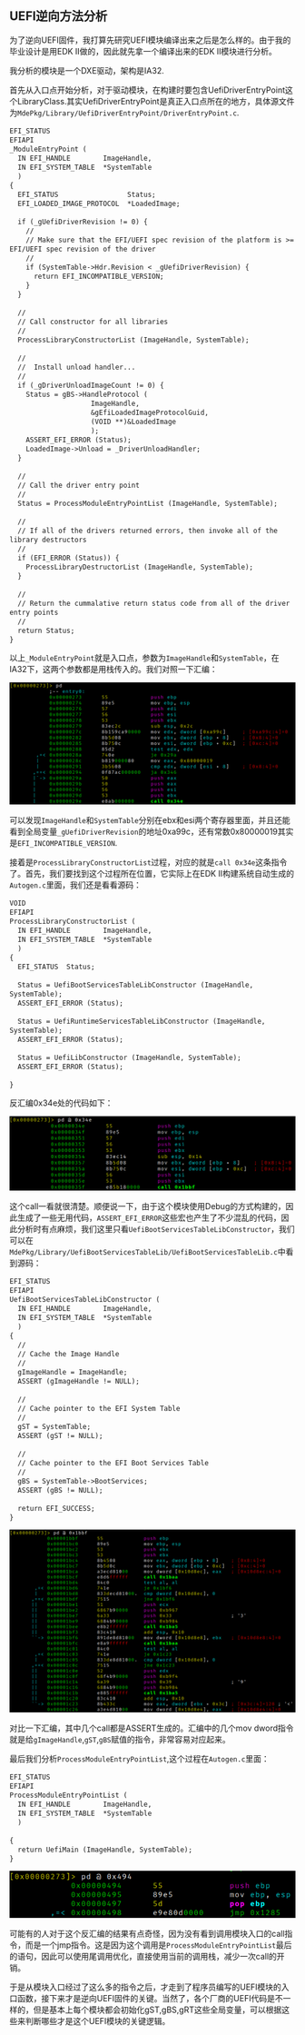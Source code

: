 ## UEFI逆向方法分析

为了逆向UEFI固件，我打算先研究UEFI模块编译出来之后是怎么样的。由于我的毕业设计是用EDK II做的，因此就先拿一个编译出来的EDK II模块进行分析。

我分析的模块是一个DXE驱动，架构是IA32.

首先从入口点开始分析，对于驱动模块，在构建时要包含UefiDriverEntryPoint这个LibraryClass.其实UefiDriverEntryPoint是真正入口点所在的地方，具体源文件为``MdePkg/Library/UefiDriverEntryPoint/DriverEntryPoint.c``.

```
EFI_STATUS
EFIAPI
_ModuleEntryPoint (
  IN EFI_HANDLE        ImageHandle,
  IN EFI_SYSTEM_TABLE  *SystemTable
  )
{
  EFI_STATUS                 Status;
  EFI_LOADED_IMAGE_PROTOCOL  *LoadedImage;

  if (_gUefiDriverRevision != 0) {
    //
    // Make sure that the EFI/UEFI spec revision of the platform is >= EFI/UEFI spec revision of the driver
    //
    if (SystemTable->Hdr.Revision < _gUefiDriverRevision) {
      return EFI_INCOMPATIBLE_VERSION;
    }
  }

  //
  // Call constructor for all libraries
  //
  ProcessLibraryConstructorList (ImageHandle, SystemTable);

  //
  //  Install unload handler...
  //
  if (_gDriverUnloadImageCount != 0) {
    Status = gBS->HandleProtocol (
                    ImageHandle,
                    &gEfiLoadedImageProtocolGuid,
                    (VOID **)&LoadedImage
                    );
    ASSERT_EFI_ERROR (Status);
    LoadedImage->Unload = _DriverUnloadHandler;
  }

  //
  // Call the driver entry point
  //
  Status = ProcessModuleEntryPointList (ImageHandle, SystemTable);

  //
  // If all of the drivers returned errors, then invoke all of the library destructors
  //
  if (EFI_ERROR (Status)) {
    ProcessLibraryDestructorList (ImageHandle, SystemTable);
  }

  //
  // Return the cummalative return status code from all of the driver entry points
  //
  return Status;
}
```

以上``_ModuleEntryPoint``就是入口点，参数为``ImageHandle``和``SystemTable``，在IA32下，这两个参数都是用栈传入的。我们对照一下汇编：

![Entry](pic/reverse-uefi-entrypoint.png)

可以发现``ImageHandle``和``SystemTable``分别在ebx和esi两个寄存器里面，并且还能看到全局变量``_gUefiDriverRevision``的地址0xa99c，还有常数0x80000019其实是``EFI_INCOMPATIBLE_VERSION``.

接着是``ProcessLibraryConstructorList``过程，对应的就是``call 0x34e``这条指令了。首先，我们要找到这个过程所在位置，它实际上在EDK II构建系统自动生成的``Autogen.c``里面，我们还是看看源码：

```
VOID
EFIAPI
ProcessLibraryConstructorList (
  IN EFI_HANDLE        ImageHandle,
  IN EFI_SYSTEM_TABLE  *SystemTable
  )
{
  EFI_STATUS  Status;

  Status = UefiBootServicesTableLibConstructor (ImageHandle, SystemTable);
  ASSERT_EFI_ERROR (Status);

  Status = UefiRuntimeServicesTableLibConstructor (ImageHandle, SystemTable);
  ASSERT_EFI_ERROR (Status);

  Status = UefiLibConstructor (ImageHandle, SystemTable);
  ASSERT_EFI_ERROR (Status);

}
```

反汇编0x34e处的代码如下：

![Constructor](pic/reverse-uefi-constructor.png)

这个call一看就很清楚。顺便说一下，由于这个模块使用Debug的方式构建的，因此生成了一些无用代码，``ASSERT_EFI_ERROR``这些宏也产生了不少混乱的代码，因此分析时有点麻烦，我们这里只看``UefiBootServicesTableLibConstructor``，我们可以在``MdePkg/Library/UefiBootServicesTableLib/UefiBootServicesTableLib.c``中看到源码：

```
EFI_STATUS
EFIAPI
UefiBootServicesTableLibConstructor (
  IN EFI_HANDLE        ImageHandle,
  IN EFI_SYSTEM_TABLE  *SystemTable
  )
{
  //
  // Cache the Image Handle
  //
  gImageHandle = ImageHandle;
  ASSERT (gImageHandle != NULL);

  //
  // Cache pointer to the EFI System Table
  //
  gST = SystemTable;
  ASSERT (gST != NULL);

  //
  // Cache pointer to the EFI Boot Services Table
  //
  gBS = SystemTable->BootServices;
  ASSERT (gBS != NULL);

  return EFI_SUCCESS;
}
```

![Boot Services](pic/reverse-uefi-bootservices.png)

对比一下汇编，其中几个call都是ASSERT生成的。汇编中的几个mov dword指令就是给``gImageHandle``,``gST``,``gBS``赋值的指令，非常容易对应起来。

最后我们分析``ProcessModuleEntryPointList``,这个过程在``Autogen.c``里面：

```
EFI_STATUS
EFIAPI
ProcessModuleEntryPointList (
  IN EFI_HANDLE        ImageHandle,
  IN EFI_SYSTEM_TABLE  *SystemTable
  )

{
  return UefiMain (ImageHandle, SystemTable);
}
```

![Module Entry](pic/reverse-uefi-moduleentry.png)

可能有的人对于这个反汇编的结果有点奇怪，因为没有看到调用模块入口的call指令，而是一个jmp指令。这是因为这个调用是``ProcessModuleEntryPointList``最后的语句，因此可以使用尾调用优化，直接使用当前的调用栈，减少一次call的开销。

于是从模块入口经过了这么多的指令之后，才走到了程序员编写的UEFI模块的入口函数，接下来才是逆向UEFI固件的关键。当然了，各个厂商的UEFI代码是不一样的，但是基本上每个模块都会初始化gST,gBS,gRT这些全局变量，可以根据这些来判断哪些才是这个UEFI模块的关键逻辑。
